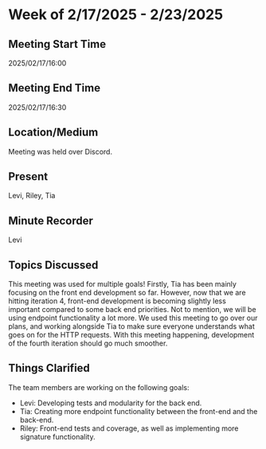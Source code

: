 # Week of 2/17/2025 - 2/23/2025

## Meeting Start Time

2025/02/17/16:00

## Meeting End Time

2025/02/17/16:30

## Location/Medium

Meeting was held over Discord.

## Present

Levi, Riley, Tia

## Minute Recorder

Levi

## Topics Discussed

This meeting was used for multiple goals! Firstly, Tia has been mainly focusing on the front end development so far. However,
now that we are hitting iteration 4, front-end development is becoming slightly less important compared to some back end
priorities. Not to mention, we will be using endpoint functionality a lot more. We used this meeting to go over our plans, and
working alongside Tia to make sure everyone understands what goes on for the HTTP requests. With this meeting happening,
development of the fourth iteration should go much smoother.

## Things Clarified

The team members are working on the following goals:
- Levi: Developing tests and modularity for the back end.
- Tia: Creating more endpoint functionality between the front-end and the back-end.
- Riley: Front-end tests and coverage, as well as implementing more signature functionality.